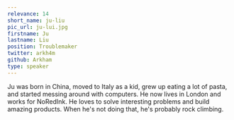 ```yaml
---
relevance: 14
short_name: ju-liu
pic_url: ju-lui.jpg
firstname: Ju
lastname: Liu 
position: Troublemaker
twitter: arkh4m
github: Arkham
type: speaker
---
```


Ju was born in China, moved to Italy as a kid, grew up eating a lot of pasta, and started messing around with computers. He now lives in London and works for NoRedInk. He loves to solve interesting problems and build amazing products. When he's not doing that, he's probably rock climbing.

